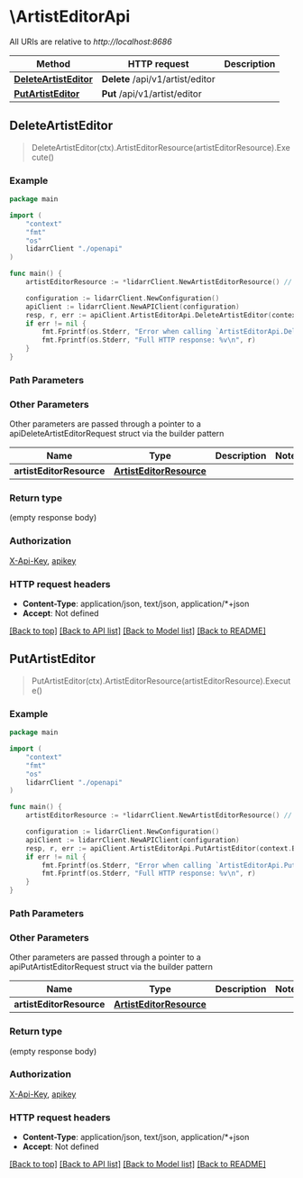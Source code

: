 # \ArtistEditorApi

All URIs are relative to *http://localhost:8686*

Method | HTTP request | Description
------------- | ------------- | -------------
[**DeleteArtistEditor**](ArtistEditorApi.md#DeleteArtistEditor) | **Delete** /api/v1/artist/editor | 
[**PutArtistEditor**](ArtistEditorApi.md#PutArtistEditor) | **Put** /api/v1/artist/editor | 



## DeleteArtistEditor

> DeleteArtistEditor(ctx).ArtistEditorResource(artistEditorResource).Execute()



### Example

```go
package main

import (
    "context"
    "fmt"
    "os"
    lidarrClient "./openapi"
)

func main() {
    artistEditorResource := *lidarrClient.NewArtistEditorResource() // ArtistEditorResource |  (optional)

    configuration := lidarrClient.NewConfiguration()
    apiClient := lidarrClient.NewAPIClient(configuration)
    resp, r, err := apiClient.ArtistEditorApi.DeleteArtistEditor(context.Background()).ArtistEditorResource(artistEditorResource).Execute()
    if err != nil {
        fmt.Fprintf(os.Stderr, "Error when calling `ArtistEditorApi.DeleteArtistEditor``: %v\n", err)
        fmt.Fprintf(os.Stderr, "Full HTTP response: %v\n", r)
    }
}
```

### Path Parameters



### Other Parameters

Other parameters are passed through a pointer to a apiDeleteArtistEditorRequest struct via the builder pattern


Name | Type | Description  | Notes
------------- | ------------- | ------------- | -------------
 **artistEditorResource** | [**ArtistEditorResource**](ArtistEditorResource.md) |  | 

### Return type

 (empty response body)

### Authorization

[X-Api-Key](../README.md#X-Api-Key), [apikey](../README.md#apikey)

### HTTP request headers

- **Content-Type**: application/json, text/json, application/*+json
- **Accept**: Not defined

[[Back to top]](#) [[Back to API list]](../README.md#documentation-for-api-endpoints)
[[Back to Model list]](../README.md#documentation-for-models)
[[Back to README]](../README.md)


## PutArtistEditor

> PutArtistEditor(ctx).ArtistEditorResource(artistEditorResource).Execute()



### Example

```go
package main

import (
    "context"
    "fmt"
    "os"
    lidarrClient "./openapi"
)

func main() {
    artistEditorResource := *lidarrClient.NewArtistEditorResource() // ArtistEditorResource |  (optional)

    configuration := lidarrClient.NewConfiguration()
    apiClient := lidarrClient.NewAPIClient(configuration)
    resp, r, err := apiClient.ArtistEditorApi.PutArtistEditor(context.Background()).ArtistEditorResource(artistEditorResource).Execute()
    if err != nil {
        fmt.Fprintf(os.Stderr, "Error when calling `ArtistEditorApi.PutArtistEditor``: %v\n", err)
        fmt.Fprintf(os.Stderr, "Full HTTP response: %v\n", r)
    }
}
```

### Path Parameters



### Other Parameters

Other parameters are passed through a pointer to a apiPutArtistEditorRequest struct via the builder pattern


Name | Type | Description  | Notes
------------- | ------------- | ------------- | -------------
 **artistEditorResource** | [**ArtistEditorResource**](ArtistEditorResource.md) |  | 

### Return type

 (empty response body)

### Authorization

[X-Api-Key](../README.md#X-Api-Key), [apikey](../README.md#apikey)

### HTTP request headers

- **Content-Type**: application/json, text/json, application/*+json
- **Accept**: Not defined

[[Back to top]](#) [[Back to API list]](../README.md#documentation-for-api-endpoints)
[[Back to Model list]](../README.md#documentation-for-models)
[[Back to README]](../README.md)

